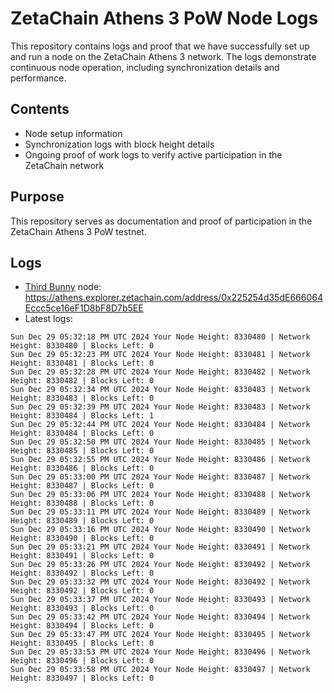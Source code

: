 # ZetaChain Athens 3 PoW Node Logs
This repository contains logs and proof that we have successfully set up and run a node on the ZetaChain Athens 3 network. The logs demonstrate continuous node operation, including synchronization details and performance.

## Contents
- Node setup information
- Synchronization logs with block height details
- Ongoing proof of work logs to verify active participation in the ZetaChain network

## Purpose
This repository serves as documentation and proof of participation in the ZetaChain Athens 3 PoW testnet.

## Logs

- [Third Bunny](https://thirdbunny.xyz/) node: https://athens.explorer.zetachain.com/address/0x225254d35dE666064Eccc5ce16eF1D8bF8D7b5EE
- Latest logs:
```
Sun Dec 29 05:32:18 PM UTC 2024 Your Node Height: 8330480 | Network Height: 8330480 | Blocks Left: 0
Sun Dec 29 05:32:23 PM UTC 2024 Your Node Height: 8330481 | Network Height: 8330481 | Blocks Left: 0
Sun Dec 29 05:32:28 PM UTC 2024 Your Node Height: 8330482 | Network Height: 8330482 | Blocks Left: 0
Sun Dec 29 05:32:34 PM UTC 2024 Your Node Height: 8330483 | Network Height: 8330483 | Blocks Left: 0
Sun Dec 29 05:32:39 PM UTC 2024 Your Node Height: 8330483 | Network Height: 8330484 | Blocks Left: 1
Sun Dec 29 05:32:44 PM UTC 2024 Your Node Height: 8330484 | Network Height: 8330484 | Blocks Left: 0
Sun Dec 29 05:32:50 PM UTC 2024 Your Node Height: 8330485 | Network Height: 8330485 | Blocks Left: 0
Sun Dec 29 05:32:55 PM UTC 2024 Your Node Height: 8330486 | Network Height: 8330486 | Blocks Left: 0
Sun Dec 29 05:33:00 PM UTC 2024 Your Node Height: 8330487 | Network Height: 8330487 | Blocks Left: 0
Sun Dec 29 05:33:06 PM UTC 2024 Your Node Height: 8330488 | Network Height: 8330488 | Blocks Left: 0
Sun Dec 29 05:33:11 PM UTC 2024 Your Node Height: 8330489 | Network Height: 8330489 | Blocks Left: 0
Sun Dec 29 05:33:16 PM UTC 2024 Your Node Height: 8330490 | Network Height: 8330490 | Blocks Left: 0
Sun Dec 29 05:33:21 PM UTC 2024 Your Node Height: 8330491 | Network Height: 8330491 | Blocks Left: 0
Sun Dec 29 05:33:26 PM UTC 2024 Your Node Height: 8330492 | Network Height: 8330492 | Blocks Left: 0
Sun Dec 29 05:33:32 PM UTC 2024 Your Node Height: 8330492 | Network Height: 8330492 | Blocks Left: 0
Sun Dec 29 05:33:37 PM UTC 2024 Your Node Height: 8330493 | Network Height: 8330493 | Blocks Left: 0
Sun Dec 29 05:33:42 PM UTC 2024 Your Node Height: 8330494 | Network Height: 8330494 | Blocks Left: 0
Sun Dec 29 05:33:47 PM UTC 2024 Your Node Height: 8330495 | Network Height: 8330495 | Blocks Left: 0
Sun Dec 29 05:33:53 PM UTC 2024 Your Node Height: 8330496 | Network Height: 8330496 | Blocks Left: 0
Sun Dec 29 05:33:58 PM UTC 2024 Your Node Height: 8330497 | Network Height: 8330497 | Blocks Left: 0
```
